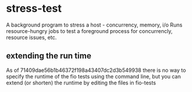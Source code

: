 # stress-test
A background program to stress a host - concurrency, memory, i/o 
Runs resource-hungry jobs to test a foreground process for concurrencly, resource issues, etc.

## extending the run time
As of 71409dae56b1b46372f198a43407dc2d3b549938 there is no way to specify the runtime of the fio tests using the command line, but you can extend (or shorten) the runtime by editing the files in fio-tests
